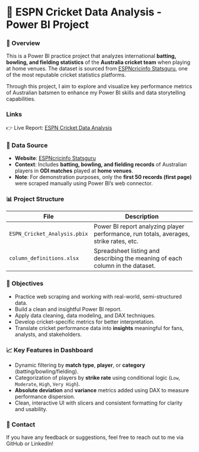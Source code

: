 # 🏏 ESPN Cricket Data Analysis - Power BI Project

### 📌 Overview

This is a Power BI practice project that analyzes international **batting, bowling, and fielding statistics** of the **Australia cricket team** when playing at home venues. The dataset is sourced from [ESPNcricinfo Statsguru](https://stats.espncricinfo.com/ci/engine/stats/index.html), one of the most reputable cricket statistics platforms.

Through this project, I aim to explore and visualize key performance metrics of Australian batsmen to enhance my Power BI skills and data storytelling capabilities.

### Links
👉 Live Report: [ESPN Cricket Data Analysis]([https://vinhphuphan.github.io/Hospital-Landing-Page/](https://app.powerbi.com/view?r=eyJrIjoiYjQxMDE1N2YtMmJlMy00YWM2LWI5Y2EtMzU3YjI3YzhlNmE5IiwidCI6IjljYjdlZjQ5LTdjYzUtNDBkZC1hOTIyLTMxMmFkYTk2Y2YyYyJ9))

### 🧾 Data Source

* **Website**: [ESPNcricinfo Statsguru](https://stats.espncricinfo.com/ci/engine/stats/index.html?class=2;home_or_away=1;team=2;template=results;type=batting)
* **Context**: Includes **batting, bowling, and fielding records** of Australian players in **ODI matches** played at **home venues**.
* **Note**: For demonstration purposes, only the **first 50 records (first page)** were scraped manually using Power BI’s web connector.

### 📊 Project Structure

| File                         | Description                                                                                  |
| ---------------------------- | -------------------------------------------------------------------------------------------- |
| `ESPN_Cricket_Analysis.pbix` | Power BI report analyzing player performance, run totals, averages, strike rates, etc.       |
| `column_definitions.xlsx`    | Spreadsheet listing and describing the meaning of each column in the dataset.                |

### 🎯 Objectives

* Practice web scraping and working with real-world, semi-structured data.
* Build a clean and insightful Power BI report.
* Apply data cleaning, data modeling, and DAX techniques.
* Develop cricket-specific metrics for better interpretation.
* Translate cricket performance data into **insights** meaningful for fans, analysts, and stakeholders.

### 📈 Key Features in Dashboard

* Dynamic filtering by **match type**, **player**, or **category** (batting/bowling/fielding).
* Categorization of players by **strike rate** using conditional logic (`Low`, `Moderate`, `High`, `Very High`).
* **Absolute deviation** and **variance** metrics added using DAX to measure performance dispersion.
* Clean, interactive UI with slicers and consistent formatting for clarity and usability.

### 📧 Contact

If you have any feedback or suggestions, feel free to reach out to me via GitHub or LinkedIn!
